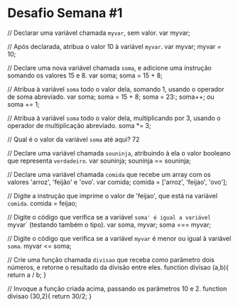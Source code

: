 # Desafio Semana #1
// Declarar uma variável chamada `myvar`, sem valor.
var myvar;

// Após declarada, atribua o valor 10 à variável `myvar`.
var myvar;
myvar = 10;

// Declare uma nova variável chamada `soma`, e adicione uma instrução somando os valores 15 e 8.
var soma;
soma = 15 + 8;

// Atribua à variável `soma` todo o valor dela, somando 1, usando o operador de soma abreviado.
var soma;
soma = 15 + 8;
soma = 23:;
soma++; ou soma += 1;

// Atribua à variável `soma` todo o valor dela, multiplicando por 3, usando o operador de multiplicação abreviado.
soma *= 3;

// Qual é o valor da variável `soma` até aqui?
72

// Declare uma variável chamada `souninja`, atribuindo à ela o valor booleano que representa `verdadeiro`.
var souninja;
souninja == souninja;

// Declare uma variável chamada `comida` que recebe um array com os valores 'arroz', 'feijão' e 'ovo'.
var comida;
comida = ['arroz', 'feijao', 'ovo'];

// Digite a instrução que imprime o valor de 'feijao', que está na variável `comida`.
comida = feijao;

// Digite o código que verifica se a variável `soma' é igual a variável `myvar` (testando também o tipo).
var soma, myvar;
soma === myvar;

// Digite o código que verifica se a variável `myvar` é menor ou igual à variável `soma`.
myvar <= soma;

// Crie uma função chamada `divisao` que receba como parâmetro dois números, e retorne o resultado da divisão entre eles.
function divisao (a,b){
return a / b;
}

// Invoque a função criada acima, passando os parâmetros 10 e 2.
function divisao (30,2){
return 30/2;
}

